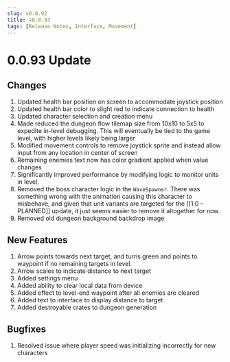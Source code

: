 ```yaml
---
slug: v0.0.92
title: v0.0.93
tags: [Release Notes, Interface, Movement]
---
```


# 0.0.93 Update

## Changes

1. Updated health bar position on screen to accommodate joystick position
2. Updated health bar color to slight red to indicate connection to health
3. Updated character selection and creation menu
4. Made reduced the dungeon flow tilemap size from 10x10 to 5x5 to expedite in-level debugging. This will eventually be tied to the game level, with higher levels likely being larger
5. Modified movement controls to remove joystick sprite and instead allow input from any location in center of screen
6. Remaining enemies text now has color gradient applied when value changes
7. Significantly improved performance by modifying logic to monitor units in level.
8. Removed the boss character logic in the `WaveSpawner`. There was something wrong with the animation causing this character to misbehave, and given that unit variants are targeted for the [[1.0 - PLANNED]] update, it just seems easier to remove it altogether for now.
9. Removed old dungeon background backdrop image

## New Features

1. Arrow points towards next target, and turns green and points to waypoint if no remaining targets in level.
2. Arrow scales to indicate distance to next target
3. Added settings menu
4. Added ability to clear local data from device
5. Added effect to level-end waypoint after all enemies are cleared
6. Added text to interface to display distance to target
7. Added destroyable crates to dungeon generation

## Bugfixes

1. Resolved issue where player speed was initializing incorrectly for new characters
